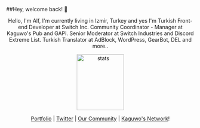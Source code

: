 ##Hey, welcome back! 👋

<p align="center">Hello, I'm Alf, I'm currently living in Izmir, Turkey and yes I'm Turkish Front-end Developer at Switch Inc. Community Coordinator - Manager at Kaguwo's Pub and GAPI. Senior Moderator at Switch Industries and Discord Extreme List. Turkish Translator at AdBlock, WordPress, GearBot, DEL and more.</a>.</p>
<p align="center">
  <img src="https://github-readme-stats.vercel.app/api?username=alfredsaveron&count_private=true&show_icons=true&theme=dark&hide_border=true" width="50%" height="150px" alt="stats" />
</p>
<p align="center">
  <a href="https://alfreddo.ga" target="_blank">Portfolio</a>
  |
  <a href="https://twitter.com/alfredsaveron" target="_blank">Twitter</a>
  |
  <a href="https://kaguwo.com/discord" target="_blank">Our Community</a>
  |
  <a href="https://github.com/KaguwoNetwork" target="_blank">Kaguwo's Network</a>!
</p>


